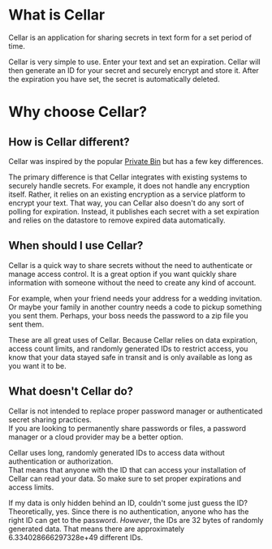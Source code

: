 # What is Cellar

Cellar is an application for sharing secrets in text form for a set period of time.

Cellar is very simple to use.
Enter your text and set an expiration.
Cellar will then generate an ID for your secret and securely encrypt and store it.
After the expiration you have set, the secret is automatically deleted.

# Why choose Cellar?

## How is Cellar different?

Cellar was inspired by the popular [Private Bin][priv-bin] but has a few key differences.

The primary difference is that Cellar integrates with existing systems to securely handle secrets.
For example, it does not handle any encryption itself.
Rather, it relies on an existing encryption as a service platform to encrypt your text.
That way, you can 
Cellar also doesn't do any sort of polling for expiration.
Instead, it publishes each secret with a set expiration and relies on the datastore to remove expired data automatically.

## When should I use Cellar?

Cellar is a quick way to share secrets without the need to authenticate or manage access control.
It is a great option if you want quickly share information with someone without the need to create any kind of account.

For example, when your friend needs your address for a wedding invitation.
Or maybe your family in another country needs a code to pickup something you sent them.
Perhaps, your boss needs the password to a zip file you sent them.

These are all great uses of Cellar.
Because Cellar relies on data expiration, access count limits, and randomly generated IDs to restrict access,
you know that your data stayed safe in transit and is only available as long as you want it to be.

## What doesn't Cellar do?

Cellar is not intended to replace proper password manager or authenticated secret sharing practices.  
If you are looking to permanently share passwords or files, a password manager or a cloud provider may be a better option.

Cellar uses long, randomly generated IDs to access data without authentication or authorization.  
That means that anyone with the ID that can access your installation of Cellar can read your data.
So make sure to set proper expirations and access limits.

If my data is only hidden behind an ID, couldn't some just guess the ID?  
Theoretically, yes.
Since there is no authentication, anyone who has the right ID can get to the password.
_However_, the IDs are 32 bytes of randomly generated data.
That means there are approximately 6.334028666297328e+49 different IDs.


[priv-bin]: https://github.com/PrivateBin/PrivateBin